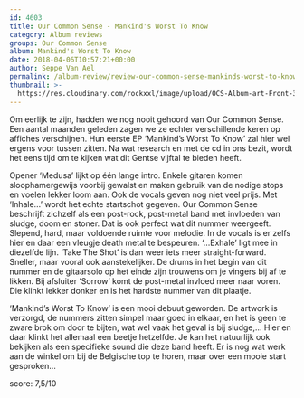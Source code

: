 ```yaml
---
id: 4603
title: Our Common Sense - Mankind's Worst To Know
category: Album reviews
groups: Our Common Sense
album: Mankind's Worst To Know
date: 2018-04-06T10:57:21+00:00
author: Seppe Van Ael
permalink: /album-review/review-our-common-sense-mankinds-worst-to-know/
thumbnail: >-
  https://res.cloudinary.com/rockxxl/image/upload/OCS-Album-art-Front-300x270.jpg
---
```

Om eerlijk te zijn, hadden we nog nooit gehoord van Our Common Sense. Een aantal maanden geleden zagen we ze echter verschillende keren op affiches verschijnen. Hun eerste EP ‘Mankind’s Worst To Know’ zal hier wel ergens voor tussen zitten. Na wat research en met de cd in ons bezit, wordt het eens tijd om te kijken wat dit Gentse vijftal te bieden heeft.

Opener ‘Medusa’ lijkt op één lange intro. Enkele gitaren komen sloophamergewijs voorbij gewalst en maken gebruik van de nodige stops en voelen lekker loom aan. Ook de vocals geven nog niet veel prijs. Met ‘Inhale…’ wordt het echte startschot gegeven. Our Common Sense beschrijft zichzelf als een post-rock, post-metal band met invloeden van sludge, doom en stoner. Dat is ook perfect wat dit nummer weergeeft. Slepend, hard, maar voldoende ruimte voor melodie. In de vocals is er zelfs hier en daar een vleugje death metal te bespeuren. ‘…Exhale’ ligt mee in diezelfde lijn. ‘Take The Shot’ is dan weer iets meer straight-forward. Sneller, maar vooral ook aanstekelijker. De drums in het begin van dit nummer en de gitaarsolo op het einde zijn trouwens om je vingers bij af te likken. Bij afsluiter ‘Sorrow’ komt de post-metal invloed meer naar voren. Die klinkt lekker donker en is het hardste nummer van dit plaatje.

‘Mankind’s Worst To Know’ is een mooi debuut geworden. De artwork is verzorgd, de nummers zitten simpel maar goed in elkaar, en het is geen te zware brok om door te bijten, wat wel vaak het geval is bij sludge,… Hier en daar klinkt het allemaal een beetje hetzelfde. Je kan het natuurlijk ook bekijken als een specifieke sound die deze band heeft. Er is nog wat werk aan de winkel om bij de Belgische top te horen, maar over een mooie start gesproken…

score: 7,5/10
